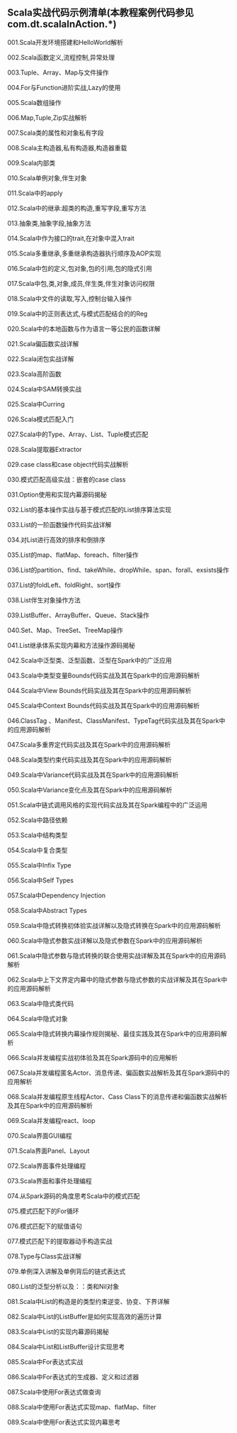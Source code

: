 Scala实战代码示例清单(本教程案例代码参见com.dt.scalaInAction.*)
--------------------------

  001.Scala开发环境搭建和HelloWorld解析
  
  002.Scala函数定义,流程控制,异常处理
  
  003.Tuple、Array、Map与文件操作
  
  004.For与Function进阶实战,Lazy的使用
 
  005.Scala数组操作
 
  006.Map,Tuple,Zip实战解析
 
  007.Scala类的属性和对象私有字段
 
  008.Scala主构造器,私有构造器,构造器重载
 
  009.Scala内部类
 
  010.Scala单例对象,伴生对象
 
  011.Scala中的apply
 
  012.Scala中的继承:超类的构造,重写字段,重写方法
 
  013.抽象类,抽象字段,抽象方法
 
  014.Scala中作为接口的trait,在对象中混入trait
 
  015.Scala多重继承,多重继承构造器执行顺序及AOP实现
 
  016.Scala中包的定义,包对象,包的引用,包的隐式引用
 
  017.Scala中包,类,对象,成员,伴生类,伴生对象访问权限
 
  018.Scala中文件的读取,写入,控制台输入操作
 
  019.Scala中的正则表达式,与模式匹配结合的的Reg
 
  020.Scala中的本地函数与作为语言一等公民的函数详解
 
  021.Scala偏函数实战详解
 
  022.Scala闭包实战详解
 
  023.Scala高阶函数
 
  024.Scala中SAM转换实战
 
  025.Scala中Curring
 
  026.Scala模式匹配入门
 
  027.Scala中的Type、Array、List、Tuple模式匹配
 
  028.Scala提取器Extractor
 
  029.case class和case object代码实战解析
 
  030.模式匹配高级实战：嵌套的case class
 
  031.Option使用和实现内幕源码揭秘
 
  032.List的基本操作实战与基于模式匹配的List排序算法实现
 
  033.List的一阶函数操作代码实战详解
 
  034.对List进行高效的排序和倒排序
 
  035.List的map、flatMap、foreach、filter操作
 
  036.List的partition、find、takeWhile、dropWhile、span、forall、exsists操作
 
  037.List的foldLeft、foldRight、sort操作
 
  038.List伴生对象操作方法
 
  039.ListBuffer、ArrayBuffer、Queue、Stack操作
 
  040.Set、Map、TreeSet、TreeMap操作
 
  041.List继承体系实现内幕和方法操作源码揭秘
 
  042.Scala中泛型类、泛型函数、泛型在Spark中的广泛应用
 
  043.Scala中类型变量Bounds代码实战及其在Spark中的应用源码解析
 
  044.Scala中View Bounds代码实战及其在Spark中的应用源码解析
 
  045.Scala中Context Bounds代码实战及其在Spark中的应用源码解析
 
  046.ClassTag 、Manifest、ClassManifest、TypeTag代码实战及其在Spark中的应用源码解析
 
  047.Scala多重界定代码实战及其在Spark中的应用源码解析
 
  048.Scala类型约束代码实战及其在Spark中的应用源码解析
 
  049.Scala中Variance代码实战及其在Spark中的应用源码解析
 
  050.Scala中Variance变化点及其在Spark中的应用源码解析
 
  051.Scala中链式调用风格的实现代码实战及其在Spark编程中的广泛运用
 
  052.Scala中路径依赖
 
  053.Scala中结构类型
 
  054.Scala中复合类型
 
  055.Scala中Infix Type
 
  056.Scala中Self Types
 
  057.Scala中Dependency Injection
 
  058.Scala中Abstract Types
 
  059.Scala中隐式转换初体验实战详解以及隐式转换在Spark中的应用源码解析
 
  060.Scala中隐式参数实战详解以及隐式参数在Spark中的应用源码解析
 
  061.Scala中隐式参数与隐式转换的联合使用实战详解及其在Spark中的应用源码解析
 
  062.Scala中上下文界定内幕中的隐式参数与隐式参数的实战详解及其在Spark中的应用源码解析
 
  063.Scala中隐式类代码
 
  064.Scala中隐式对象
 
  065.Scala中隐式转换内幕操作规则揭秘、最佳实践及其在Spark中的应用源码解析
 
  066.Scala并发编程实战初体验及其在Spark源码中的应用解析
 
  067.Scala并发编程匿名Actor、消息传递、偏函数实战解析及其在Spark源码中的应用解析
 
  068.Scala并发编程原生线程Actor、Cass Class下的消息传递和偏函数实战解析及其在Spark中的应用源码解析
 
  069.Scala并发编程react、loop
 
  070.Scala界面GUI编程
 
  071.Scala界面Panel、Layout
 
  072.Scala界面事件处理编程
 
  073.Scala界面和事件处理编程
 
  074.从Spark源码的角度思考Scala中的模式匹配
 
  075.模式匹配下的For循环
 
  076.模式匹配下的赋值语句
 
  077.模式匹配下的提取器动手构造实战
 
  078.Type与Class实战详解
 
  079.单例深入讲解及单例背后的链式表达式
 
  080.List的泛型分析以及：：类和Nil对象
 
  081.Scala中List的构造是的类型约束逆变、协变、下界详解
 
  082.Scala中List的ListBuffer是如何实现高效的遍历计算
 
  083.Scala中List的实现内幕源码揭秘
 
  084.Scala中List和ListBuffer设计实现思考
 
  085.Scala中For表达式实战
 
  086.Scala中For表达式的生成器、定义和过滤器
 
  087.Scala中使用For表达式做查询
 
  088.Scala中使用For表达式实现map、flatMap、filter
 
  089.Scala中使用For表达式实现内幕思考
  